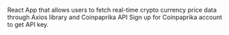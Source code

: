 React App that allows users to fetch real-time crypto currency price data through Axios library and Coinpaprika API
Sign up for Coinpaprika account to get API key.
